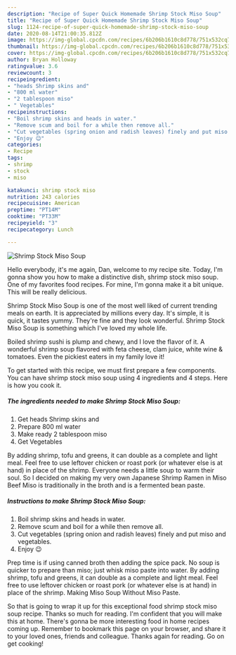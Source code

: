 ```yaml
---
description: "Recipe of Super Quick Homemade Shrimp Stock Miso Soup"
title: "Recipe of Super Quick Homemade Shrimp Stock Miso Soup"
slug: 1124-recipe-of-super-quick-homemade-shrimp-stock-miso-soup
date: 2020-08-14T21:00:35.812Z
image: https://img-global.cpcdn.com/recipes/6b206b1610c8d778/751x532cq70/shrimp-stock-miso-soup-recipe-main-photo.jpg
thumbnail: https://img-global.cpcdn.com/recipes/6b206b1610c8d778/751x532cq70/shrimp-stock-miso-soup-recipe-main-photo.jpg
cover: https://img-global.cpcdn.com/recipes/6b206b1610c8d778/751x532cq70/shrimp-stock-miso-soup-recipe-main-photo.jpg
author: Bryan Holloway
ratingvalue: 3.6
reviewcount: 3
recipeingredient:
- "heads Shrimp skins and"
- "800 ml water"
- "2 tablespoon miso"
- " Vegetables"
recipeinstructions:
- "Boil shrimp skins and heads in water."
- "Remove scum and boil for a while then remove all."
- "Cut vegetables (spring onion and radish leaves) finely and put miso and vegetables."
- "Enjoy 😉"
categories:
- Recipe
tags:
- shrimp
- stock
- miso

katakunci: shrimp stock miso 
nutrition: 243 calories
recipecuisine: American
preptime: "PT14M"
cooktime: "PT33M"
recipeyield: "3"
recipecategory: Lunch

---
```



![Shrimp Stock Miso Soup](https://img-global.cpcdn.com/recipes/6b206b1610c8d778/751x532cq70/shrimp-stock-miso-soup-recipe-main-photo.jpg)

Hello everybody, it's me again, Dan, welcome to my recipe site. Today, I'm gonna show you how to make a distinctive dish, shrimp stock miso soup. One of my favorites food recipes. For mine, I'm gonna make it a bit unique. This will be really delicious.

Shrimp Stock Miso Soup is one of the most well liked of current trending meals on earth. It is appreciated by millions every day. It's simple, it is quick, it tastes yummy. They're fine and they look wonderful. Shrimp Stock Miso Soup is something which I've loved my whole life.

Boiled shrimp sushi is plump and chewy, and I love the flavor of it. A wonderful shrimp soup flavored with feta cheese, clam juice, white wine &amp; tomatoes. Even the pickiest eaters in my family love it!


To get started with this recipe, we must first prepare a few components. You can have shrimp stock miso soup using 4 ingredients and 4 steps. Here is how you cook it.

<!--inarticleads1-->

##### The ingredients needed to make Shrimp Stock Miso Soup:

1. Get heads Shrimp skins and
1. Prepare 800 ml water
1. Make ready 2 tablespoon miso
1. Get  Vegetables


By adding shrimp, tofu and greens, it can double as a complete and light meal. Feel free to use leftover chicken or roast pork (or whatever else is at hand) in place of the shrimp. Everyone needs a little soup to warm their soul. So I decided on making my very own Japanese Shrimp Ramen in Miso Beef Miso is traditionally in the broth and is a fermented bean paste. 

<!--inarticleads2-->

##### Instructions to make Shrimp Stock Miso Soup:

1. Boil shrimp skins and heads in water.
1. Remove scum and boil for a while then remove all.
1. Cut vegetables (spring onion and radish leaves) finely and put miso and vegetables.
1. Enjoy 😉


Prep time is if using canned broth then adding the spice pack. No soup is quicker to prepare than miso; just whisk miso paste into water. By adding shrimp, tofu and greens, it can double as a complete and light meal. Feel free to use leftover chicken or roast pork (or whatever else is at hand) in place of the shrimp. Making Miso Soup Without Miso Paste. 

So that is going to wrap it up for this exceptional food shrimp stock miso soup recipe. Thanks so much for reading. I'm confident that you will make this at home. There's gonna be more interesting food in home recipes coming up. Remember to bookmark this page on your browser, and share it to your loved ones, friends and colleague. Thanks again for reading. Go on get cooking!
